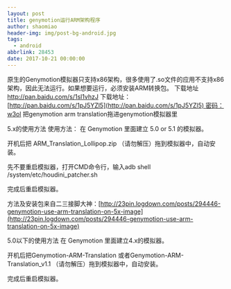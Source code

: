 ```yaml
---
layout: post
title: genymotion运行ARM架构程序
author: shaomiao
header-img: img/post-bg-android.jpg
tags:
  - android
abbrlink: 28453
date: 2017-10-21 00:00:00
---
```

原生的Genymotion模拟器只支持x86架构，很多使用了.so文件的应用不支持x86架构，因此无法运行。如果想要运行，必须安装ARM转换包。
下载地址
http://pan.baidu.com/s/1sl1vhzJ
下载地址：[http://pan.baidu.com/s/1pJ5YZl5](http://pan.baidu.com/s/1pJ5YZl5) 密码：w3ol
把genymotion arm translation拖进genymotion模拟器里


5.x的使用方法
使用方法：
在 Genymotion 里面建立 5.0 or 5.1 的模拟器。

开机后把 ARM_Translation_Lollipop.zip
（请勿解压）拖到模拟器中，自动安装。

先不要重启模拟器，打开CMD命令行，输入adb shell /system/etc/houdini_patcher.sh

完成后重启模拟器。

方法及安装包来自二三接脚大神：[http://23pin.logdown.com/posts/294446-genymotion-use-arm-translation-on-5x-image](http://23pin.logdown.com/posts/294446-genymotion-use-arm-translation-on-5x-image)

[](http://smarxpan.github.io/2015/12/29/Genymotion%20%E5%9C%A8Android5.x%E4%B8%8A%E8%BF%90%E8%A1%8CARM%E6%9E%B6%E6%9E%84%E7%A8%8B%E5%BA%8F/#5-0以下的使用方法)5.0以下的使用方法
在 Genymotion 里面建立4.x的模拟器。

开机后把Genymotion-ARM-Translation
或者Genymotion-ARM-Translation_v1.1
（请勿解压）拖到模拟器中，自动安装。

完成后重启模拟器。
